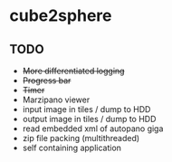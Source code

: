 # cube2sphere

## TODO

- ~~More differentiated logging~~ 
- ~~Progress bar~~
- ~~Timer~~
- Marzipano viewer  
- input image in tiles / dump to HDD
- output image in tiles / dump to HDD
- read embedded xml of autopano giga
- zip file packing (multithreaded)
- self containing application
